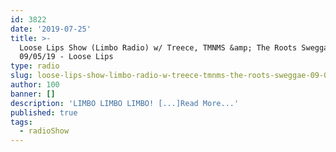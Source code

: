 ```yaml
---
id: 3822
date: '2019-07-25'
title: >-
  Loose Lips Show (Limbo Radio) w/ Treece, TMNMS &amp; The Roots Sweggae -
  09/05/19 - Loose Lips
type: radio
slug: loose-lips-show-limbo-radio-w-treece-tmnms-the-roots-sweggae-09-05-19
author: 100
banner: []
description: 'LIMBO LIMBO LIMBO! [...]Read More...'
published: true
tags:
  - radioShow
---
```

